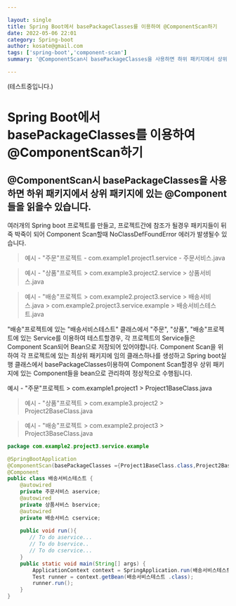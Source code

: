 ```yaml
---

layout: single
title: Spring Boot에서 basePackageClasses를 이용하여 @ComponentScan하기
date: 2022-05-06 22:01
category: Spring-boot
author: kosate@gmail.com
tags: ['spring-boot','component-scan']
summary: '@ComponentScan시 basePackageClasses을 사용하면 하위 패키지에서 상위 패키지에 있는 @Component들을 읽을수 있습니다.'

---
```


(테스트중입니다.)


Spring Boot에서 basePackageClasses를 이용하여 @ComponentScan하기
===

@ComponentScan시 basePackageClasses을 사용하면 하위 패키지에서 상위 패키지에 있는 @Component들을 읽을수 있습니다.
---

여러개의 Spring boot 프로젝트를 만들고, 
프로젝트간에 참조가 될경우 패키지들이 뒤죽 박죽이 되어 Component Scan할때 NoClassDefFoundError 에러가 발생될수 있습니다.


> 예시 - "주문"프로젝트 
    - com.example1.project1.service
    - 주문서비스.java

> 예시 - "상품"프로젝트
    > com.example3.project2.service
    >  상품서비스.java

> 예시 - "배송"프로젝트
    > com.example2.project3.service
    > 배송서비스.java
    > com.example2.project3.service.example
    > 배송서비스테스트.java 

"배송"프로젝트에 있는 "배송서비스테스트" 클래스에서 "주문", "상품", "배송"프로젝트에 있는 Service를 이용하여 테스트할경우, 각 프로젝트의 Service들은 Component Scan되어 Bean으로 저장되어 있어야합니다. Component Scan을 위하여 각 프로젝트에 있는 최상위 패키지에 임의 클래스하나를 생성하고  Spring boot실행 클래스에서 basePackageClasses이용하여 Component Scan할경우 상위 패키지에 있는 Component들을 bean으로 관리하여 정상적으로 수행됩니다. 

 예시 - "주문"프로젝트 
    > com.example1.project1
    > Project1BaseClass.java

> 예시 - "상품"프로젝트
    > com.example3.project2
    > Project2BaseClass.java

> 예시 - "배송"프로젝트
    > com.example2.project3
    > Project3BaseClass.java


```java
package com.example2.project3.service.example

@SpringBootApplication 
@ComponentScan(basePackageClasses ={Project1BaseClass.class,Project2BaseClass.class,Project3BaseClass.class})
@Component 
public class 배송서비스테스트 {
    @autowired
    private 주문서비스 aservice;
    @autowired
    private 상품서비스 bservice;
    @autowired
    private 배송서비스 cservice;
    
    public void run(){
       // To do aservice...
       // To do bservice..
       // To do cservice...
    }
    public static void main(String[] args) {
		ApplicationContext context = SpringApplication.run(배송서비스테스트.class, args);
		Test runner = context.getBean(배송서비스테스트 .class);
		runner.run();
	}
}
```

